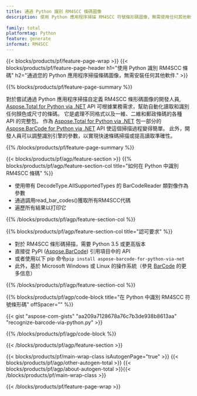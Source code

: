 ```yaml
---
title: 通過 Python 識別 RM4SCC 條碼圖像
description: 使用 Python 應用程序掃描 RM4SCC 符號條形碼圖像，無需使用任何其他軟件. 
 
family: total
platformtag: Python
feature: generate
informat: RM4SCC
---
```

{{< blocks/products/pf/feature-page-wrap >}}
{{< blocks/products/pf/feature-page-header h1="使用 Python 識別 RM4SCC 條碼" h2="通過您的 Python 應用程序掃描條碼圖像，無需安裝任何其他軟件." >}}

{{% blocks/products/pf/feature-page-summary %}}

對於嘗試通過 Python 應用程序掃描自定義 RM4SCC 條形碼圖像的開發人員, [Aspose.Total for Python via .NET](https://products.aspose.com/total/python-net/) API 可根據業務需求，幫助自動化讀取和識別任何顏色或尺寸的條碼。 它是處理不同格式以及一維、二維和郵政條碼的各種 API 的完整包。 作為 [Aspose.Total for Python via .NET](https://products.aspose.com/total/python-net/) 包一部分的 [Aspose.BarCode for Python via .NET](https://products.aspose.com/barcode/python-net/) API 使這個掃描過程變得簡單。 此外，開發人員可以調整識別引擎的參數，以實現快速條碼掃描或提高讀取準確性。

{{% /blocks/products/pf/feature-page-summary %}}

{{< blocks/products/pf/agp/feature-section >}}
{{% blocks/products/pf/agp/feature-section-col title="如何在 Python 中識別 RM4SCC 條碼" %}}

- 使用帶有 DecodeType.AllSupportedTypes 的 BarCodeReader 類對像作為參數
- 通過調用read_bar_codes()獲取所有RM4SCC代碼
- 遍歷所有結果以打印它

{{% /blocks/products/pf/agp/feature-section-col %}}

{{% blocks/products/pf/agp/feature-section-col title="認可要求" %}}

- 對於 RM4SCC 條形碼掃描，需要 Python 3.5 或更高版本
- 直接從 PyPI ([Aspose.BarCode](https://pypi.org/project/aspose-barcode-for-python-via-net/)) 引用項目中的 API 
- 或者使用以下 pip 命令```pip install aspose-barcode-for-python-via-net``` 
- 此外，基於 Microsoft Windows 或 Linux 的操作系統（參見 [BarCode](https://docs.aspose.com/barcode/python-net/system-requirements/) 的更多信息） 

{{% /blocks/products/pf/agp/feature-section-col %}}

{{% blocks/products/pf/agp/code-block title="在 Python 中識別 RM4SCC 符號條形碼" offSpacer="" %}}

{{< gist "aspose-com-gists" "aa209a7128678a76c7b3de938b8613aa" "recognize-barcode-via-python.py" >}}

{{% /blocks/products/pf/agp/code-block %}}

{{< /blocks/products/pf/agp/feature-section >}}

{{< blocks/products/pf/main-wrap-class isAutogenPage="true" >}}
{{< blocks/products/pf/agp/other-autogen-total >}}
{{< blocks/products/pf/agp/about-autogen-total >}}{{< /blocks/products/pf/main-wrap-class >}}

{{< /blocks/products/pf/feature-page-wrap >}}